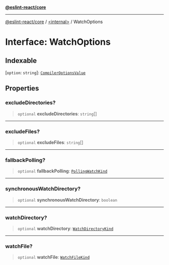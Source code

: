 [**@eslint-react/core**](../../README.md)

***

[@eslint-react/core](../../README.md) / [\<internal\>](../README.md) / WatchOptions

# Interface: WatchOptions

## Indexable

\[`option`: `string`\]: [`CompilerOptionsValue`](../type-aliases/CompilerOptionsValue.md)

## Properties

### excludeDirectories?

> `optional` **excludeDirectories**: `string`[]

***

### excludeFiles?

> `optional` **excludeFiles**: `string`[]

***

### fallbackPolling?

> `optional` **fallbackPolling**: [`PollingWatchKind`](../enumerations/PollingWatchKind.md)

***

### synchronousWatchDirectory?

> `optional` **synchronousWatchDirectory**: `boolean`

***

### watchDirectory?

> `optional` **watchDirectory**: [`WatchDirectoryKind`](../enumerations/WatchDirectoryKind.md)

***

### watchFile?

> `optional` **watchFile**: [`WatchFileKind`](../enumerations/WatchFileKind.md)
